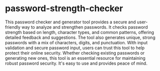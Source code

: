 # password-strength-checker

This password checker and generator tool provides a secure and user-friendly way to analyze and strengthen passwords. It checks password strength based on length, character types, and common patterns, offering detailed feedback and suggestions. The tool also generates unique, strong passwords with a mix of characters, digits, and punctuation. With input validation and secure password input, users can trust this tool to help protect their online security. Whether checking existing passwords or generating new ones, this tool is an essential resource for maintaining robust password security. It's easy to use and provides peace of mind.
